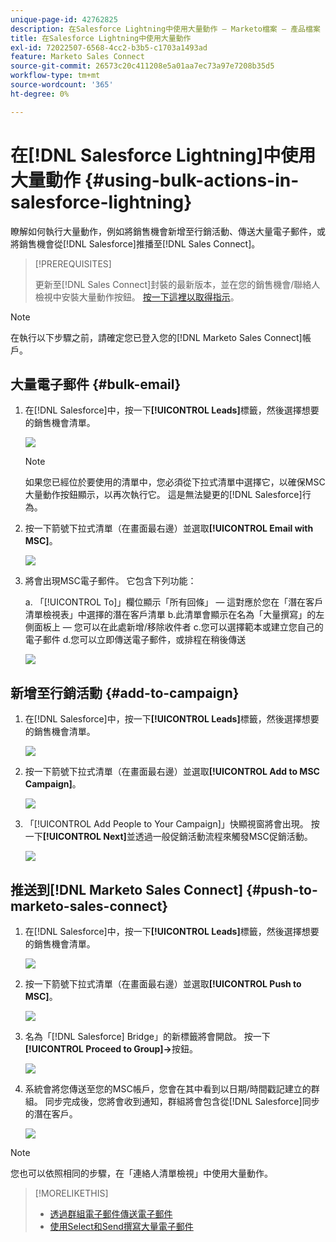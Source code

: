 ```yaml
---
unique-page-id: 42762825
description: 在Salesforce Lightning中使用大量動作 — Marketo檔案 — 產品檔案
title: 在Salesforce Lightning中使用大量動作
exl-id: 72022507-6568-4cc2-b3b5-c1703a1493ad
feature: Marketo Sales Connect
source-git-commit: 26573c20c411208e5a01aa7ec73a97e7208b35d5
workflow-type: tm+mt
source-wordcount: '365'
ht-degree: 0%

---
```


# 在[!DNL Salesforce Lightning]中使用大量動作 {#using-bulk-actions-in-salesforce-lightning}

瞭解如何執行大量動作，例如將銷售機會新增至行銷活動、傳送大量電子郵件，或將銷售機會從[!DNL Salesforce]推播至[!DNL Sales Connect]。

>[!PREREQUISITES]
>
>更新至[!DNL Sales Connect]封裝的最新版本，並在您的銷售機會/聯絡人檢視中安裝大量動作按鈕。 [按一下這裡以取得指示](https://s3.amazonaws.com/tout-user-store/salesforce/assets/SF+Guide+for+Lightning.pdf)。

>[!NOTE]
>
>在執行以下步驟之前，請確定您已登入您的[!DNL Marketo Sales Connect]帳戶。

## 大量電子郵件 {#bulk-email}

1. 在[!DNL Salesforce]中，按一下&#x200B;**[!UICONTROL Leads]**&#x200B;標籤，然後選擇想要的銷售機會清單。

   ![](assets/one-6.png)

   >[!NOTE]
   >
   >如果您已經位於要使用的清單中，您必須從下拉式清單中選擇它，以確保MSC大量動作按鈕顯示，以再次執行它。 這是無法變更的[!DNL Salesforce]行為。

1. 按一下箭號下拉式清單（在畫面最右邊）並選取&#x200B;**[!UICONTROL Email with MSC]**。

   ![](assets/two-6.png)

1. 將會出現MSC電子郵件。 它包含下列功能：

   a. 「[!UICONTROL To]」欄位顯示「所有回條」 — 這對應於您在「潛在客戶清單檢視表」中選擇的潛在客戶清單
b.此清單會顯示在名為「大量撰寫」的左側面板上 — 您可以在此處新增/移除收件者
c.您可以選擇範本或建立您自己的電子郵件
d.您可以立即傳送電子郵件，或排程在稍後傳送

   ![](assets/three-5.png)

## 新增至行銷活動 {#add-to-campaign}

1. 在[!DNL Salesforce]中，按一下&#x200B;**[!UICONTROL Leads]**&#x200B;標籤，然後選擇想要的銷售機會清單。

   ![](assets/four-4.png)

1. 按一下箭號下拉式清單（在畫面最右邊）並選取&#x200B;**[!UICONTROL Add to MSC Campaign]**。

   ![](assets/five-4.png)

1. 「[!UICONTROL Add People to Your Campaign]」快顯視窗將會出現。 按一下&#x200B;**[!UICONTROL Next]**&#x200B;並透過一般促銷活動流程來觸發MSC促銷活動。

   ![](assets/six-1.png)

## 推送到[!DNL Marketo Sales Connect] {#push-to-marketo-sales-connect}

1. 在[!DNL Salesforce]中，按一下&#x200B;**[!UICONTROL Leads]**&#x200B;標籤，然後選擇想要的銷售機會清單。

   ![](assets/seven-2.png)

1. 按一下箭號下拉式清單（在畫面最右邊）並選取&#x200B;**[!UICONTROL Push to MSC]**。

   ![](assets/eight-2.png)

1. 名為「[!DNL Salesforce] Bridge」的新標籤將會開啟。 按一下&#x200B;**[!UICONTROL Proceed to Group]→**&#x200B;按鈕。

   ![](assets/nine-2.png)

1. 系統會將您傳送至您的MSC帳戶，您會在其中看到以日期/時間戳記建立的群組。 同步完成後，您將會收到通知，群組將會包含從[!DNL Salesforce]同步的潛在客戶。

   ![](assets/ten-1.png)

>[!NOTE]
>
>您也可以依照相同的步驟，在「連絡人清單檢視」中使用大量動作。

>[!MORELIKETHIS]
>
>* [透過群組電子郵件傳送電子郵件](/help/marketo/product-docs/marketo-sales-connect/email/using-the-compose-window/sending-emails-via-group-email.md)
>* [使用Select和Send撰寫大量電子郵件](/help/marketo/product-docs/marketo-sales-connect/email/using-the-compose-window/composing-bulk-emails-with-select-and-send.md#sending-emails)
